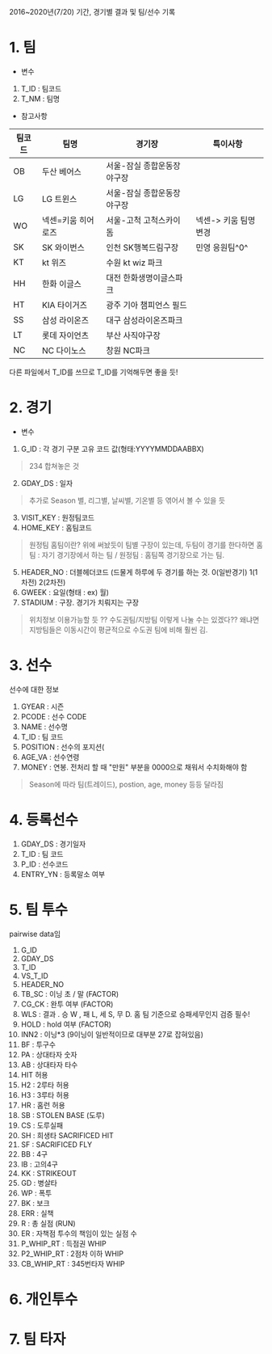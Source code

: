 2016~2020년(7/20) 기간, 경기별 결과 및 팀/선수 기록 

# 1. 팀 

- 변수
1. T_ID : 팀코드 
2. T_NM : 팀명

- 참고사항

|팀코드|팀명|경기장|특이사항|
|---|------|---|---|
|OB|두산 베어스|서울-잠실 종합운동장 야구장||
|LG|LG 트윈스|서울-잠실 종합운동장 야구장||
|WO|넥센=키움 히어로즈|서울-고척 고척스카이돔|넥센-> 키움 팀명 변경|
|SK|SK 와이번스|인천 SK행복드림구장|민영 응원팀^0^|
|KT|kt 위즈|수원 kt wiz 파크||
|HH|한화 이글스|대전 한화생명이글스파크||
|HT|KIA 타이거즈|광주 기아 챔피언스 필드||
|SS|삼성 라이온즈|대구 삼성라이온즈파크||
|LT|롯데 자이언츠|부산 사직야구장||
|NC|NC 다이노스|창원 NC파크||

다른 파일에서 T_ID를 쓰므로 T_ID를 기억해두면 좋을 듯!

# 2. 경기 

- 변수
1. G_ID : 각 경기 구분 고유 코드 값(형태:YYYYMMDDAABBX)
>234 합쳐놓은 것
2. GDAY_DS : 일자 
> 추가로 Season 별, 리그별, 날씨별, 기온별 등 엮어서 볼 수 있을 듯
3. VISIT_KEY : 원정팀코드 
4. HOME_KEY : 홈팀코드 
> 원정팀 홈팀이란? 위에 써놨듯이 팀별 구장이 있는데, 두팀이 경기를 한다하면 홈팀 : 자기 경기장에서 하는 팀 / 원정팀 : 홈팀쪽 경기장으로 가는 팀.
5. HEADER_NO : 더블헤더코드 (드물게 하루에 두 경기를 하는 것. 0(일반경기) 1(1차전) 2(2차전)
6. GWEEK : 요일(형태 : ex) 월)
7. STADIUM : 구장. 경기가 치뤄지는 구장
> 위치정보 이용가능할 듯 ?? 수도권팀/지방팀 이렇게 나눌 수는 있겠다?? 왜냐면 지방팀들은 이동시간이 평균적으로 수도권 팀에 비해 훨씬 김.

# 3. 선수 
선수에 대한 정보
1. GYEAR : 시즌
2. PCODE : 선수 CODE
3. NAME : 선수명 
4. T_ID : 팀 코드
5. POSITION : 선수의 포지션(
6. AGE_VA : 선수연령
7. MONEY : 연봉. 전처리 할 때 "만원" 부분을 0000으로 채워서 수치화해야 함 
> Season에 따라 팀(트레이드), postion, age, money 등등 달라짐

# 4. 등록선수
1. GDAY_DS : 경기일자
2. T_ID : 팀 코드
3. P_ID : 선수코드
4. ENTRY_YN : 등록말소 여부

# 5. 팀 투수
pairwise data임

1. G_ID
2. GDAY_DS
3. T_ID
4. VS_T_ID
5. HEADER_NO
6. TB_SC : 이닝 초 / 말 (FACTOR)
7. CG_CK : 완투 여부 (FACTOR)
8. WLS : 결과 . 승 W , 패 L, 세 S, 무 D. 홈 팀 기준으로 승패세무인지 검증 필수!
9. HOLD : hold 여부 (FACTOR)
10. INN2 : 이닝*3 (9이닝이 일반적이므로 대부분 27로 잡혀있음)
11. BF : 투구수
12. PA : 상대타자 숫자
13. AB : 상대타자 타수
14. HIT 허용
15. H2 : 2루타 허용
16. H3 : 3루타 허용
17. HR : 홈런 허용
18. SB : STOLEN BASE (도루)
19. CS : 도루실패
20. SH : 희생타 SACRIFICED HIT
21. SF : SACRIFICED FLY
22. BB : 4구
23. IB : 고의4구
24. KK : STRIKEOUT
25. GD : 병살타
26. WP : 폭투
27. BK : 보크
28. ERR : 실책
29. R : 총 실점 (RUN)
30. ER : 자책점  투수의 책임이 있는 실점 수
31. P_WHIP_RT : 득점권 WHIP
32. P2_WHIP_RT : 2점차 이하 WHIP
33. CB_WHIP_RT : 345번타자 WHIP

# 6. 개인투수

# 7. 팀 타자
